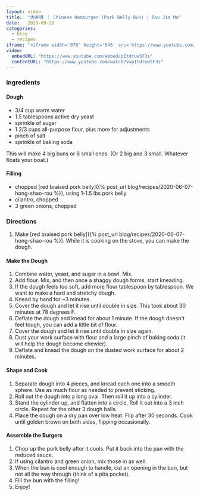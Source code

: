 ```yaml
---
layout: video
title:  "肉夹馍 ｜ Chinese Hamburger (Pork Belly Bun) | Rou Jia Mo"
date:   2020-09-26
categories:
  - blog
  - recipes
iframe: "<iframe width='970' height='546' src='https://www.youtube.com/embed/pItdruw5F3s' frameborder='0' allow='accelerometer; autoplay; encrypted-media; gyroscope; picture-in-picture' allowfullscreen></iframe>"
video:
  embedURL: "https://www.youtube.com/embed/pItdruw5F3s"
  contentURL: "https://www.youtube.com/watch?v=pItdruw5F3s"
---
```


### Ingredients

#### Dough
* 3/4 cup warm water
* 1.5 tablespoons active dry yeast
* sprinkle of sugar
* 1 2/3 cups all-purpose flour, plus more for adjustments
* pinch of salt
* sprinkle of baking soda

This will make 4 big buns or 6 small ones. (Or 2 big and 3 small. Whatever floats your boat.)

#### Filling
* chopped [red braised pork belly]({% post_url blog/recipes/2020-06-07-hong-shao-rou %}), using 1-1.5 lbs pork belly
* cilantro, chopped
* 3 green onions, chopped

### Directions
1. Make [red braised pork belly]({% post_url blog/recipes/2020-06-07-hong-shao-rou %}). While it is cooking on the stove, you can make the dough.

#### Make the Dough
1. Combine water, yeast, and sugar in a bowl. Mix.
1. Add flour. Mix, and then once a shaggy dough forms, start kneading.
1. If the dough feels too soft, add more flour tablespoon by tablespoon. We want to make a hard and stretchy dough.
1. Knead by hand for ~3 minutes.
1. Cover the dough and let it rise until double in size. This took about 30 minutes at 78 degrees F.
1. Deflate the dough and knead for about 1 minute. If the dough doesn't feel tough, you can add a little bit of flour.
1. Cover the dough and let it rise until double in size again.
1. Dust your work surface with flour and a large pinch of baking soda (it will help the dough become chewier).
1. Deflate and knead the dough on the dusted work surface for about 2 minutes.

#### Shape and Cook
1. Separate dough into 4 pieces, and knead each one into a smooth sphere. Use as much flour as needed to prevent sticking.
1. Roll out the dough into a long oval. Then roll it up into a cylinder.
1. Stand the cylinder up, and flatten into a circle. Roll it out into a 3 inch circle. Repeat for the other 3 dough balls.
1. Place the dough on a dry pan over low heat. Flip after 30 seconds. Cook until golden brown on both sides, flipping occasionally.

#### Assemble the Burgers
1. Chop up the pork belly after it cools. Put it back into the pan with the reduced sauce.
1. If using cilantro and green onion, mix those in as well.
1. When the bun is cool enough to handle, cut an opening in the bun, but not all the way through (think of a pita pocket).
1. Fill the bun with the filling!
1. Enjoy!
